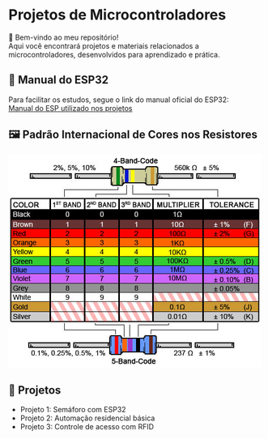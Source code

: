# Projetos de Microcontroladores  
👋 Bem-vindo ao meu repositório!  
Aqui você encontrará projetos e materiais relacionados a microcontroladores, desenvolvidos para aprendizado e prática.  

## 📖 Manual do ESP32  
Para facilitar os estudos, segue o link do manual oficial do ESP32:  
[Manual do ESP utilizado nos projetos](https://github.com/mwbr7/microcontroladores-projetos/blob/main/arquivos-fundamentais/ESP32%20Basic%20Starter%20Kit%20Tutorial.pdf)  

## 🖼️ Padrão Internacional de Cores nos Resistores  
![ESP32](assets/cores-resistor.png)  

## 🚀 Projetos  
- Projeto 1: Semáforo com ESP32  
- Projeto 2: Automação residencial básica  
- Projeto 3: Controle de acesso com RFID  
